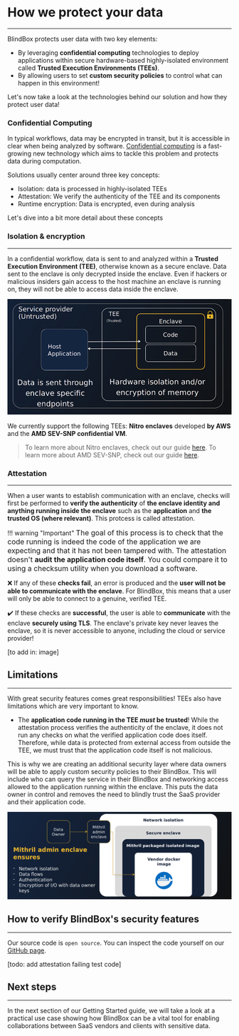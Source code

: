 # How we protect your data
_________________________________

BlindBox protects user data with two key elements: 
+ By leveraging **confidential computing** technologies to deploy applications within secure hardware-based highly-isolated environment called **Trusted Execution Environments (TEEs)**.
+ By allowing users to set **custom security policies** to control what can happen in this environment!

Let's now take a look at the technologies behind our solution and how they protect user data!

### Confidential Computing

In typical workflows, data may be encrypted in transit, but it is accessible in clear when being analyzed by software. [Confidential computing](https://en.wikipedia.org/wiki/Confidential_computing) is a fast-growing new technology which aims to tackle this problem and protects data during computation.

Solutions usually center around three key concepts:
+ Isolation: data is processed in highly-isolated TEEs
+ Attestation: We verify the authenticity of the TEE and its components 
+ Runtime encryption: Data is encrypted, even during analysis

Let's dive into a bit more detail about these concepts

### Isolation & encryption
____________________________________

In a confidential workflow, data is sent to and analyzed within a **Trusted Execution Environment (TEE)**, otherwise known as a secure enclave. Data sent to the enclave is only decrypted inside the enclave. Even if hackers or malicious insiders gain access to the host machine an enclave is running on, they will not be able to access data inside the enclave.

![Trusted Execution Environment](../../assets/TEE.png)

We currently support the following TEEs: **Nitro enclaves** developed **by AWS**  and the **AMD SEV-SNP confidential VM**.

> To learn more about Nitro enclaves, check out our guide [here](../concepts/nitro-enclaves.md).
> To learn more about AMD SEV-SNP, check out our guide [here](../concepts/amd-sev.md).

### Attestation
___________________

When a user wants to establish communication with an enclave, checks will first be performed to **verify the authenticity** of **the enclave identity and anything running inside the enclave** such as the **application** and **the trusted OS (where relevant)**. This protcess is called attestation.

!!! warning "Important"
    <font size="3">
    The goal of this process is to check that the code running is indeed the code of the application we are expecting and that it has not been tampered with. The attestation doesn't **audit the application code itself**. You could compare it to using a checksum utility when you download a software.
    </font>


❌ If any of these **checks fail**, an error is produced and the **user will not be able to communicate with the enclave**. For BlindBox, this means that a user will only be able to connect to a genuine, verified TEE.

✔️ If these checks are **successful**, the user is able to **communicate** with the enclave **securely using TLS**. The enclave's private key never leaves the enclave, so it is never accessible to anyone, including the cloud or service provider!

[to add in: image] 

## Limitations
__________________________

With great security features comes great responsibilities! TEEs also have limitations which are very important to know.

+ The **application code running in the TEE *must* be trusted**! While the attestation process verifies the authenticity of the enclave, it does not run any checks on what the verified application code does itself. Therefore, while data is protected from external access from outside the TEE, we must trust that the application code itself is not malicious.

This is why we are creating an additional security layer where data owners will be able to apply custom security policies to their BlindBox. This will include who can query the service in their BlindBox and networking access allowed to the application running within the enclave. This puts the data owner in control and removes the need to blindly trust the SaaS provider and their application code.

![VPS arch](../../assets/vps-arch.png)

## How to verify BlindBox's security features
___________________________________________

Our source code is `open source`. You can inspect the code yourself on our [GitHub page](https://github.com/mithril-security/blindbox).

[todo: add attestation failing test code]

## Next steps 
___________________________________________

In the next section of our Getting Started guide, we will take a look at a practical use case showing how BlindBox can be a vital tool for enabling collaborations between SaaS vendors and clients with sensitive data.